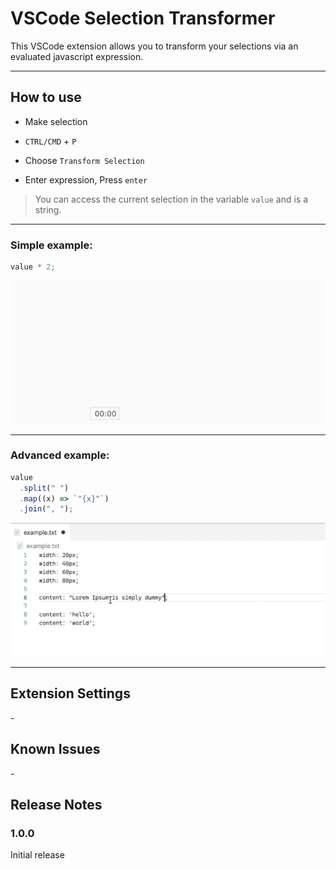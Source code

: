 # VSCode Selection Transformer

This VSCode extension allows you to transform your selections via an evaluated javascript expression.

---

## How to use

- Make selection

- `CTRL/CMD` + `P`

- Choose `Transform Selection`

- Enter expression, Press `enter`

> You can access the current selection in the variable `value` and is a string.

---

### Simple example:

```javascript
value * 2;
```

![Simple](images/simple.gif)

---

### Advanced example:

```javascript
value
  .split(" ")
  .map((x) => `"{x}"`)
  .join(", ");
```

![Advanced](images/advanced.gif)

---

## Extension Settings

\-

## Known Issues

\-

## Release Notes

### 1.0.0

Initial release
